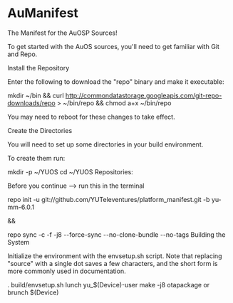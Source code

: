 # AuManifest
The Manifest for the AuOSP Sources!


To get started with the AuOS sources, you'll need to get familiar with Git and Repo.

Install the Repository

Enter the following to download the "repo" binary and make it executable:

mkdir ~/bin && curl http://commondatastorage.googleapis.com/git-repo-downloads/repo > ~/bin/repo && chmod a+x ~/bin/repo

You may need to reboot for these changes to take effect.

Create the Directories

You will need to set up some directories in your build environment.

To create them run:

mkdir -p ~/YUOS
cd ~/YUOS
Repositories:

Before you continue --> run this in the terminal

repo init -u git://github.com/YUTeleventures/platform_manifest.git -b yu-mm-6.0.1

&& 

repo sync -c -f -j8 --force-sync --no-clone-bundle --no-tags
Building the System

Initialize the environment with the envsetup.sh script. Note that replacing "source" with a single dot saves a few characters, and the short form is more commonly used in documentation.

. build/envsetup.sh
lunch yu_$(Device)-user
make -j8 otapackage or brunch $(Device)
